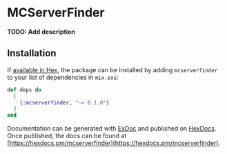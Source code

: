 # MCServerFinder

**TODO: Add description**

## Installation

If [available in Hex](https://hex.pm/docs/publish), the package can be installed
by adding `mcserverfinder` to your list of dependencies in `mix.exs`:

```elixir
def deps do
  [
    {:mcserverfinder, "~> 0.1.0"}
  ]
end
```

Documentation can be generated with [ExDoc](https://github.com/elixir-lang/ex_doc)
and published on [HexDocs](https://hexdocs.pm). Once published, the docs can
be found at [https://hexdocs.pm/mcserverfinder](https://hexdocs.pm/mcserverfinder).

